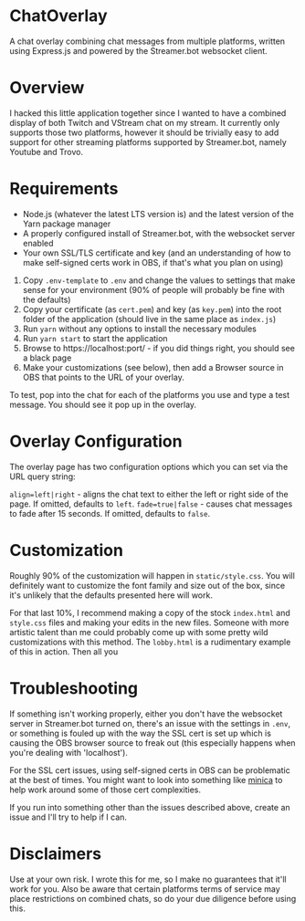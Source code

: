 # ChatOverlay

A chat overlay combining chat messages from multiple platforms, written using Express.js and powered by the Streamer.bot websocket client.

# Overview

I hacked this little application together since I wanted to have a combined display of both Twitch and VStream chat on my stream.  It currently only supports those two platforms, however it should be trivially easy to add support for other streaming platforms supported by Streamer.bot, namely Youtube and Trovo.

# Requirements

- Node.js (whatever the latest LTS version is) and the latest version of the Yarn package manager
- A properly configured install of Streamer.bot, with the websocket server enabled
- Your own SSL/TLS certificate and key (and an understanding of how to make self-signed certs work in OBS, if that's what you plan on using)

1. Copy `.env-template` to `.env` and change the values to settings that make sense for your environment (90% of people will probably be fine with the defaults)
2. Copy your certificate (as `cert.pem`) and key (as `key.pem`) into the root folder of the application (should live in the same place as `index.js`)
2. Run `yarn` without any options to install the necessary modules
3. Run `yarn start` to start the application
4. Browse to https://localhost:port/ - if you did things right, you should see a black page
5. Make your customizations (see below), then add a Browser source in OBS that points to the URL of your overlay.

To test, pop into the chat for each of the platforms you use and type a test message.  You should see it pop up in the overlay.

# Overlay Configuration

The overlay page has two configuration options which you can set via the URL query string:

`align=left|right` - aligns the chat text to either the left or right side of the page.  If omitted, defaults to `left`.
`fade=true|false` - causes chat messages to fade after 15 seconds.  If omitted, defaults to `false`.

# Customization

Roughly 90% of the customization will happen in `static/style.css`.  You will definitely want to customize the font family and size out of the box, since it's unlikely that the defaults presented here will work.

For that last 10%, I recommend making a copy of the stock `index.html` and `style.css` files and making your edits in the new files.  Someone with more artistic talent than me could probably come up with some pretty wild customizations with this method.  The `lobby.html` is a rudimentary example of this in action.  Then all you 

# Troubleshooting

If something isn't working properly, either you don't have the websocket server in Streamer.bot turned on, there's an issue with the settings in `.env`, or something is fouled up with the way the SSL cert is set up which is causing the OBS browser source to freak out (this especially happens when you're dealing with 'localhost').

For the SSL cert issues, using self-signed certs in OBS can be problematic at the best of times.  You might want to look into something like [minica](https://github.com/jsha/minica) to help work around some of those cert complexities.

If you run into something other than the issues described above, create an issue and I'll try to help if I can.

# Disclaimers

Use at your own risk.  I wrote this for me, so I make no guarantees that it'll work for you.  Also be aware that certain platforms terms of service may place restrictions on combined chats, so do your due diligence before using this.
